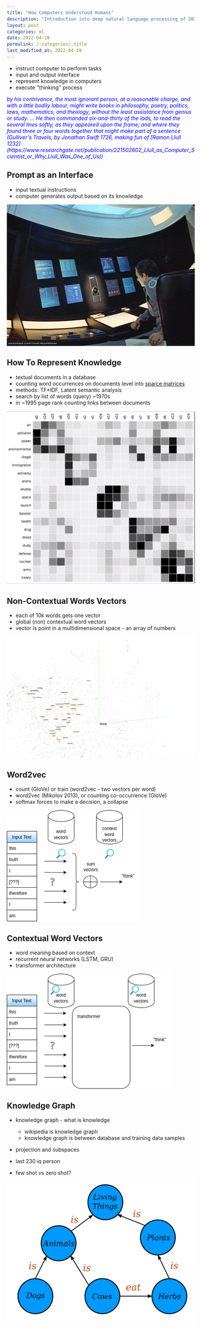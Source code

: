 ```yaml
---
title: "How Computers Understood Humans"
description: "Introduction into deep natural language processing of 2022"
layout: post
categories: ml
date: 2022-04-18
permalink: /:categories/:title
last_modified_at: 2022-04-19
---
```


- instruct computer to perform tasks
- input and output interface
- represent knowledge in computers
- execute "thinking" process

<i style="color: blue">
by his contrivance, the most ignorant person, at a reasonable charge, and with a little bodily labour, might write books in philosophy, poetry, politics, laws, mathematics, and theology, without the least assistance from genius or study.
... He then commanded six-and-thirty of the lads, to read the several lines softly, as they appeared upon the frame; and where they found three or four words together that might make part of a sentence
(Gulliver's Travels, by Jonathan Swift 1726, making fun of [Ramon Llull 1232](https://www.researchgate.net/publication/221502602_Llull_as_Computer_Scientist_or_Why_Llull_Was_One_of_Us))
</i>

## Prompt as an Interface
- input textual instructions
- computer generates output based on its knowledge

![2001 A Space Odyssey HAL-9000 Interface](/images/2001-A-Space-Odyssey-HAL-9000-Interface-3.jpg)


## How To Represent Knowledge
- textual documents in a database
- counting word occurrences on documents level into [sparce matrices](/ml/sparse-matrix-why-and-when)
- methods: TF*IDF, Latent semantic analysis
- search by list of words (query) ~1970s
- in ~1995 page rank counting links between documents

![Latent semantic analysis Wikipeadia](/images/latent-semantic-analysis-wiki.png)


## Non-Contextual Words Vectors
- each of 10k words gets one vector
- global (non) contextual word vectors
- vector is point in a multidimensional space - an array of numbers

![word2vec](/images/word2vec-10k-tensorflow-projector.png)


## Word2vec
- count (GloVe) or train (word2vec - two vectors per word)
- word2vec (Mikolov 2013), or counting co-occurrence (GloVe)
- softmax forces to make a decision, a collapse

![word2vec operation](/images/word2vec.jpg)


## Contextual Word Vectors
- word meaning based on context
- recurrent neural networks (LSTM, GRU)
- transformer architecture

![transformer from word2vec](/images/transformer-from-word2vec.jpg)


## Knowledge Graph
- knowledge graph - what is knowledge
  - wikipedia is knowledge graph
  - knowledge graph is between database and training data samples
- projection and subspaces
- last 230 iq person

- few shot vs zero shot?

![knowledge graph visualization from wikipedia](/images/wikipedia-Conceptual_Diagram_-_Example.svg.png)